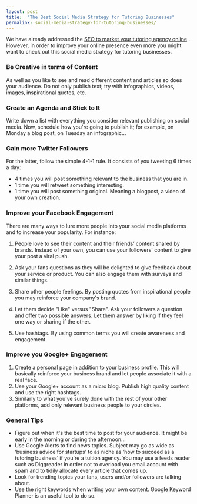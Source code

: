 ```yaml
---
layout: post
title:  "The Best Social Media Strategy for Tutoring Businesses"
permalink: social-media-strategy-for-tutoring-businesses/
---
```

We have already addressed the [SEO to market your tutoring agency online](https://tutorcruncher.com/how-to-start-a-tuition-business1/local-seo-marketing-your-tuition-agency-online3132014) . However, in order to improve
your online presence even more you might want to check out this social media
strategy for tutoring businesses. 

### Be Creative in terms of Content

As
well as you like to see and read different content and articles so does your
audience. Do not only publish text; try with infographics, videos, images,
inspirational quotes, etc. 

### Create an Agenda and Stick to It

Write down a
list with everything you consider relevant publishing on social media. Now,
schedule how you're going to publish it; for example, on Monday a blog post,
on Tuesday an infographic... 

### Gain more Twitter Followers

For the latter,
follow the simple 4-1-1 rule. It consists of you tweeting 6 times a day:

* 4 times you will post something relevant to the business that you are in. 
* 1 time you will retweet something interesting. 
* 1 time you will post something original. Meaning a blogpost, a video of your own creation. 

### Improve your Facebook Engagement

There are many ways to lure more people into your social media platforms and to increase your popularity. For instance: 

1. People love to see their content and their friends’ content shared by brands. Instead of your own, you can use your followers' content to give your post a viral push. 

2. Ask your fans questions as they will be delighted to give feedback about your service or product. You can also engage them with surveys and similar things. 

3. Share other people feelings. By posting quotes from inspirational people you may reinforce your company's brand. 

4. Let them decide "Like" versus "Share". Ask your followers a question and offer two possible answers. Let them answer by liking if they feel one way or sharing if the other. 

5. Use hashtags. By using common terms you will create awareness and engagement. 

### Improve you Google+ Engagement

1. Create a personal page in addition to your business profile. This will basically reinforce your business brand and let people associate it with a real face. 
2. Use your Google+ account as a micro blog. Publish high quality content and use the right hashtags. 
3. Similarly to what you've surely done with the rest of your other platforms, add only relevant business people to your circles. 

### General Tips

* Figure out when it's the best time to post for your audience. It might be early in the morning or during the afternoon... 
* Use Google Alerts to find news topics. Subject may go as wide as ‘business advice for startups’ to as niche as ‘how to succeed as a tutoring business’ if you're a tuition agency. You may use a feeds reader such as Diggreader in order not to overload you email account with spam and to tidily allocate every article that comes up. 
* Look for trending topics your fans, users and/or followers are talking about. 
* Use the right keywords when writing your own content. Google Keyword Planner is an useful tool to do so.
